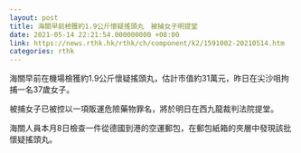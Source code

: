 ```yaml
---
layout: post
title: 海關早前檢獲約1.9公斤懷疑搖頭丸　被捕女子明提堂
date: 2021-05-14 22:21:54.000000000 +08:00
link: https://news.rthk.hk/rthk/ch/component/k2/1591002-20210514.htm
categories: rthk
---
```


海關早前在機場檢獲約1.9公斤懷疑搖頭丸，估計市值約31萬元，昨日在尖沙咀拘捕一名37歲女子。

被捕女子已被控以一項販運危險藥物罪名，將於明日在西九龍裁判法院提堂。

海關人員本月8日檢查一件從德國到港的空運郵包，在郵包紙箱的夾層中發現該批懷疑搖頭丸。
